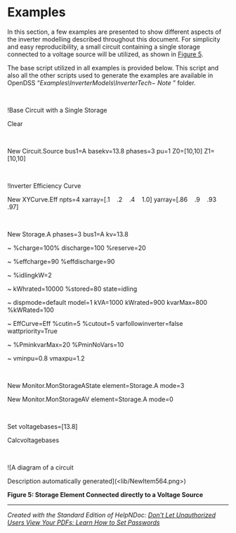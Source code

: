 # Examples

In this section, a few examples are presented to show different aspects of the inverter modelling described throughout this document. For simplicity and easy reproducibility, a small circuit containing a single storage connected to a voltage source will be utilized, as shown in [Figure 5](<Examples7.md#\_bookmark11>).

The base script utilized in all examples is provided below. This script and also all the other scripts used to generate the examples are available in OpenDSS “*Examples\\InverterModels\\InverterTech− Note* ” folder.

*&nbsp;*&nbsp; &nbsp; &nbsp; &nbsp;

\!Base Circuit with a Single Storage

Clear

&nbsp;

New Circuit.Source bus1=A basekv=13.8 phases=3 pu=1 Z0=\[10,10\] Z1=\[10,10\]

&nbsp;

\!Inverter Efficiency Curve

New XYCurve.Eff npts=4 xarray=\[.1&nbsp; &nbsp; .2&nbsp; &nbsp; .4&nbsp; &nbsp; 1.0\] yarray=\[.86&nbsp; &nbsp; .9&nbsp; &nbsp; .93&nbsp; &nbsp; .97\]

&nbsp;

New Storage.A phases=3 bus1=A kv=13.8

\~ %charge=100% discharge=100 %reserve=20

\~ %effcharge=90 %effdischarge=90

\~ %idlingkW=2

\~ kWhrated=10000 %stored=80 state=idling

\~ dispmode=default model=1 kVA=1000 kWrated=900 kvarMax=800 %kWRated=100

\~ EffCurve=Eff %cutin=5 %cutout=5 varfollowinverter=false wattpriority=True

\~ %PminkvarMax=20 %PminNoVars=10

\~ vminpu=0.8 vmaxpu=1.2

&nbsp;

New Monitor.MonStorageAState element=Storage.A mode=3

New Monitor.MonStorageAV element=Storage.A mode=0

&nbsp;

Set voltagebases=\[13.8\]

Calcvoltagebases&nbsp;

&nbsp;

![A diagram of a circuit

Description automatically generated](<lib/NewItem564.png>)

**Figure 5: Storage Element Connected directly to a Voltage Source**


***
_Created with the Standard Edition of HelpNDoc: [Don't Let Unauthorized Users View Your PDFs: Learn How to Set Passwords](<https://www.helpndoc.com/step-by-step-guides/how-to-generate-an-encrypted-password-protected-pdf-document/>)_

